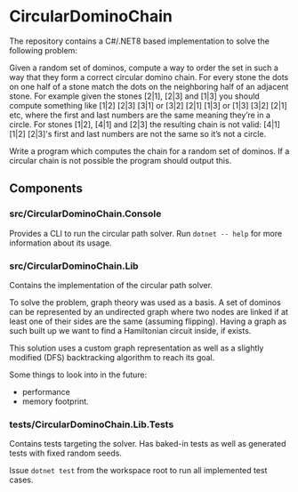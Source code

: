 # CircularDominoChain

The repository contains a C#/.NET8 based implementation to solve the following problem:

Given a random set of dominos, compute a way to order the set in such a way that they form a correct circular domino chain. For every stone the dots on one half of a stone match the dots on the neighboring half of an adjacent stone. For example given the stones [2|1], [2|3] and [1|3] you should compute something like [1|2] [2|3] [3|1] or [3|2] [2|1] [1|3] or [1|3] [3|2] [2|1] etc, where the first and last numbers are the same meaning they’re in a circle. For stones [1|2], [4|1] and [2|3] the resulting chain is not valid: [4|1] [1|2] [2|3]'s first and last numbers are not the same so it’s not a circle.

Write a program which computes the chain for a random set of dominos. If a circular chain is not possible the program should output this.

## Components

### src/CircularDominoChain.Console

Provides a CLI to run the circular path solver. Run `dotnet -- help` for more information about its usage.

### src/CircularDominoChain.Lib

Contains the implementation of the circular path solver. 

To solve the problem, graph theory was used as a basis. A set of dominos can be represented by an undirected graph where two nodes are linked if at least one of their sides are the same (assuming flipping). Having a graph as such built up we want to find a Hamiltonian circuit inside, if exists.

This solution uses a custom graph representation as well as a slightly modified (DFS) backtracking algorithm to reach its goal.

Some things to look into in the future:
- performance
- memory footprint.

### tests/CircularDominoChain.Lib.Tests

Contains tests targeting the solver. Has baked-in tests as well as generated tests with fixed random seeds.

Issue `dotnet test` from the workspace root to run all implemented test cases.
